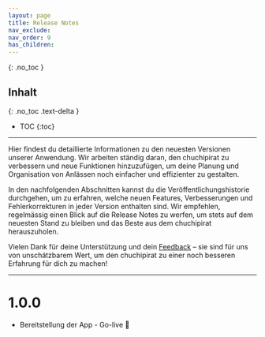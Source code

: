 ```yaml
---
layout: page
title: Release Notes
nav_exclude: 
nav_order: 9
has_children:
---
```

{: .no_toc }
## Inhalt
{: .no_toc .text-delta }

- TOC
{:toc}

---

Hier findest du detaillierte Informationen zu den neuesten Versionen unserer Anwendung. Wir arbeiten ständig daran, den chuchipirat zu verbessern und neue Funktionen hinzuzufügen, um deine Planung und Organisation von Anlässen noch einfacher und effizienter zu gestalten.

In den nachfolgenden Abschnitten kannst du die Veröffentlichungshistorie durchgehen, um zu erfahren, welche neuen Features, Verbesserungen und Fehlerkorrekturen in jeder Version enthalten sind. Wir empfehlen, regelmässig einen Blick auf die Release Notes zu werfen, um stets auf dem neuesten Stand zu bleiben und das Beste aus dem chuchipirat herauszuholen.

Vielen Dank für deine Unterstützung und dein [Feedback](mailto:hallo@chuchipirat.ch?subject=Mein%20Feedback%zum%chuchipirat) – sie sind für uns von unschätzbarem Wert, um den chuchipirat zu einer noch besseren Erfahrung für dich zu machen!

---

# 1.0.0
* Bereitstellung der App - Go-live 🎉


